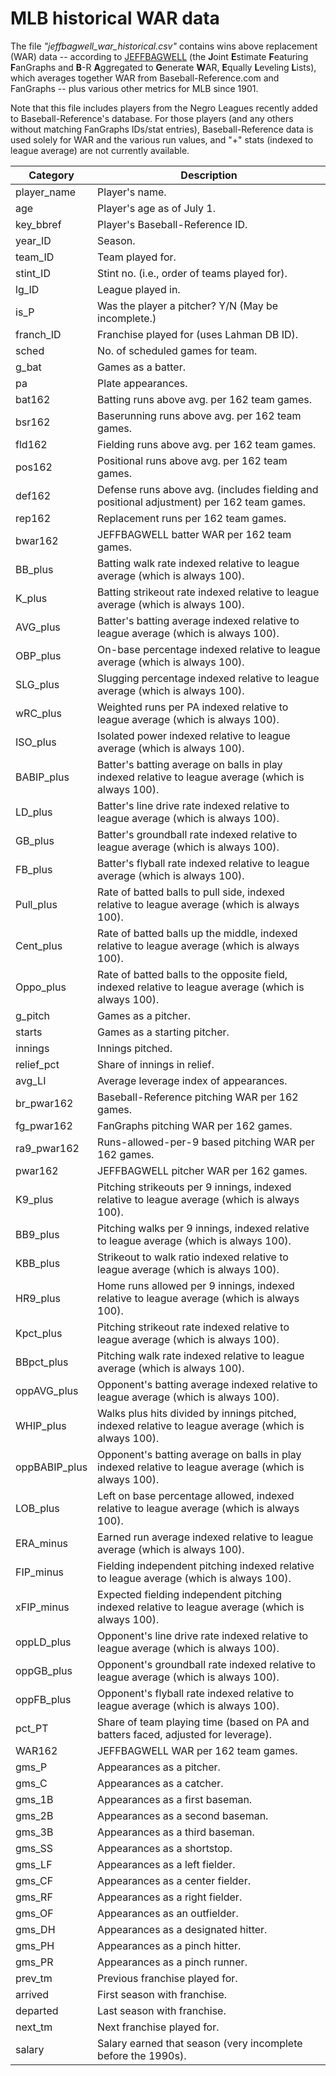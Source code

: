 # MLB historical WAR data

The file *"jeffbagwell_war_historical.csv"* contains wins above replacement (WAR) data -- according to [JEFFBAGWELL](https://fivethirtyeight.com/features/can-we-play-nba-jam-with-mlb-teams/) (the **J**oint **E**stimate **F**eaturing **F**anGraphs and **B**-R **A**ggregated to **G**enerate **W**AR, **E**qually **L**eveling **L**ists), which averages together WAR from Baseball-Reference.com and FanGraphs -- plus various other metrics for MLB since 1901.

Note that this file includes players from the Negro Leagues recently added to Baseball-Reference's database. For those players (and any others without matching FanGraphs IDs/stat entries), Baseball-Reference data is used solely for WAR and the various run values, and "+" stats (indexed to league average) are not currently available.


|   Category    |                                              Description                                              |
|---------------|-------------------------------------------------------------------------------------------------------|
| player_name   | Player's name.                                                                                        |
| age           | Player's age as of July 1.                                                                            |
| key_bbref     | Player's Baseball-Reference ID.                                                                       |
| year_ID       | Season.                                                                                               |
| team_ID       | Team played for.                                                                                      |
| stint_ID      | Stint no. (i.e., order of teams played for).                                                          |
| lg_ID         | League played in.                                                                                     |
| is_P          | Was the player a pitcher? Y/N (May be incomplete.)                                                        |
| franch_ID     | Franchise played for (uses Lahman DB ID).                                                             |
| sched         | No. of scheduled games for team.                                                                      |
| g_bat         | Games as a batter.                                                                                    |
| pa            | Plate appearances.                                                                                    |
| bat162        | Batting runs above avg. per 162 team games.                                                           |
| bsr162        | Baserunning runs above avg. per 162 team games.                                                       |
| fld162        | Fielding runs above avg. per 162 team games.                                                          |
| pos162        | Positional runs above avg. per 162 team games.                                                        |
| def162        | Defense runs above avg. (includes fielding and positional adjustment) per 162 team games.             |
| rep162        | Replacement runs per 162 team games.                                                                  |
| bwar162       | JEFFBAGWELL batter WAR per 162 team games.                                                            |
| BB_plus       | Batting walk rate indexed relative to league average (which is always 100).                           |
| K_plus        | Batting strikeout rate indexed relative to league average (which is always 100).                      |
| AVG_plus      | Batter's batting average indexed relative to league average (which is always 100).                    |
| OBP_plus      | On-base percentage indexed relative to league average (which is always 100).                          |
| SLG_plus      | Slugging percentage indexed relative to league average (which is always 100).                         |
| wRC_plus      | Weighted runs per PA indexed relative to league average (which is always 100).                        |
| ISO_plus      | Isolated power indexed relative to league average (which is always 100).                              |
| BABIP_plus    | Batter's batting average on balls in play indexed relative to league average (which is always 100).   |
| LD_plus       | Batter's line drive rate indexed relative to league average (which is always 100).                    |
| GB_plus       | Batter's groundball rate indexed relative to league average (which is always 100).                    |
| FB_plus       | Batter's flyball rate indexed relative to league average (which is always 100).                       |
| Pull_plus     | Rate of batted balls to pull side, indexed relative to league average (which is always 100).          |
| Cent_plus     | Rate of batted balls up the middle, indexed relative to league average (which is always 100).         |
| Oppo_plus     | Rate of batted balls to the opposite field, indexed relative to league average (which is always 100). |
| g_pitch       | Games as a pitcher.                                                                                   |
| starts        | Games as a starting pitcher.                                                                          |
| innings       | Innings pitched.                                                                                      |
| relief_pct    | Share of innings in relief.                                                                           |
| avg_LI        | Average leverage index of appearances.                                                                |
| br_pwar162    | Baseball-Reference pitching WAR per 162 games.                                                        |
| fg_pwar162    | FanGraphs pitching WAR per 162 games.                                                                 |
| ra9_pwar162   | Runs-allowed-per-9 based pitching WAR per 162 games.                                                  |
| pwar162       | JEFFBAGWELL pitcher WAR per 162 games.                                                                |
| K9_plus       | Pitching strikeouts per 9 innings, indexed relative to league average (which is always 100).          |
| BB9_plus      | Pitching walks per 9 innings, indexed relative to league average (which is always 100).               |
| KBB_plus      | Strikeout to walk ratio indexed relative to league average (which is always 100).                     |
| HR9_plus      | Home runs allowed per 9 innings, indexed relative to league average (which is always 100).            |
| Kpct_plus     | Pitching strikeout rate indexed relative to league average (which is always 100).                     |
| BBpct_plus    | Pitching walk rate indexed relative to league average (which is always 100).                          |
| oppAVG_plus   | Opponent's batting average indexed relative to league average (which is always 100).                  |
| WHIP_plus     | Walks plus hits divided by innings pitched, indexed relative to league average (which is always 100). |
| oppBABIP_plus | Opponent's batting average on balls in play indexed relative to league average (which is always 100). |
| LOB_plus      | Left on base percentage allowed, indexed relative to league average (which is always 100).            |
| ERA_minus     | Earned run average indexed relative to league average (which is always 100).                          |
| FIP_minus     | Fielding independent pitching indexed relative to league average (which is always 100).               |
| xFIP_minus    | Expected fielding independent pitching indexed relative to league average (which is always 100).      |
| oppLD_plus    | Opponent's line drive rate indexed relative to league average (which is always 100).                  |
| oppGB_plus    | Opponent's groundball rate indexed relative to league average (which is always 100).                  |
| oppFB_plus    | Opponent's flyball rate indexed relative to league average (which is always 100).                     |
| pct_PT        | Share of team playing time (based on PA and batters faced, adjusted for leverage).                    |
| WAR162        | JEFFBAGWELL WAR per 162 team games.                                                                   |
| gms_P         | Appearances as a pitcher.                                                                             |
| gms_C         | Appearances as a catcher.                                                                             |
| gms_1B        | Appearances as a first baseman.                                                                       |
| gms_2B        | Appearances as a second baseman.                                                                      |
| gms_3B        | Appearances as a third baseman.                                                                       |
| gms_SS        | Appearances as a shortstop.                                                                           |
| gms_LF        | Appearances as a left fielder.                                                                        |
| gms_CF        | Appearances as a center fielder.                                                                      |
| gms_RF        | Appearances as a right fielder.                                                                       |
| gms_OF        | Appearances as an outfielder.                                                                         |
| gms_DH        | Appearances as a designated hitter.                                                                   |
| gms_PH        | Appearances as a pinch hitter.                                                                        |
| gms_PR        | Appearances as a pinch runner.                                                                        |
| prev_tm       | Previous franchise played for.                                                                        |
| arrived       | First season with franchise.                                                                          |
| departed      | Last season with franchise.                                                                           |
| next_tm       | Next franchise played for.                                                                            |
| salary        | Salary earned that season (very incomplete before the 1990s).                                         |
